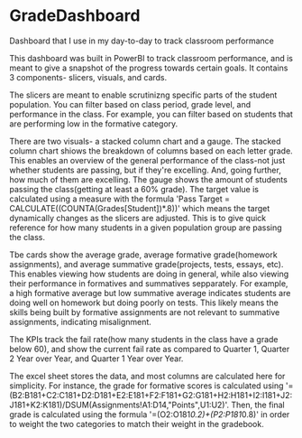 # GradeDashboard
Dashboard that I use in my day-to-day to track classroom performance

This dashboard was built in PowerBI to track classroom performance, and is meant to give a snapshot of the progress towards certain goals. It contains 3 components- slicers, visuals, and cards. 

The slicers are meant to enable scrutinizng specific parts of the student population. You can filter based on class period, grade level, and performance in the class. For example, you can filter based on students that are performing low in the formative category. 

There are two visuals- a stacked column chart and a gauge. The stacked column chart shiows the breakdown of columns based on each letter grade. This enables an overview of the general performance of the class-not just whether students are passing, but if they're excelling. And, going further, how much of them are excelling. The gauge shows the amount of students passing the class(getting at least a 60% grade). The target value is calculated using a measure with the formula 'Pass Target = CALCULATE((COUNTA(Grades[Student])*.8))' which means the target dynamically changes as the slicers are adjusted. This is to give quick reference for how many students in a given population group are passing the class. 

Tbe cards show the average grade, average formative grade(homework assignments), and average summative grade(projects, tests, essays, etc). This enables viewing how students are doing in general, while also viewing their performance in formatives and summatives sepparately. For example, a high formative average but low summative average indicates students are doing well on homework but doing poorly on tests. This likely means the skills being built by formative assignments are not relevant to summative assignments, indicating misalignment. 

The KPIs track the fail rate(how many students in the class have a grade below 60), and show the current fail rate as compared to Quarter 1, Quarter 2 Year over Year, and Quarter 1 Year over Year. 

The excel sheet stores the data, and most columns are calculated here for simplicity. For instance, the grade for formative scores is calculated using '=(B2:B181+C2:C181+D2:D181+E2:E181+F2:F181+G2:G181+H2:H181+I2:I181+J2:J181+K2:K181)/DSUM(Assignments!A1:D14,"Points",U1:U2)'. Then, the final grade is calculated using the formula '=(O2:O181*0.2)+(P2:P181*0.8)' in order to weight the two categories to match their weight in the gradebook. 
